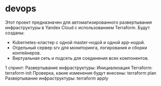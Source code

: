 # devops
Этот проект предназначен для автоматизированного развертывания инфраструктуры в Yandex Cloud с использованием Terraform. Будут созданы:
- Kubernetes-кластер с одной master-нодой и одной app-нодой.
- Отдельный сервер srv для мониторинга, логирования и сборки контейнеров.
- Виртуальная сеть и подсеть для соединения всех компонентов.

1 спринт:
Развертывание инфраструктуры:
Инициализация Terraform:
terraform init
Проверка, какие изменения будут внесены:
terraform plan
Развертывание инфраструктуры:
terraform apply
